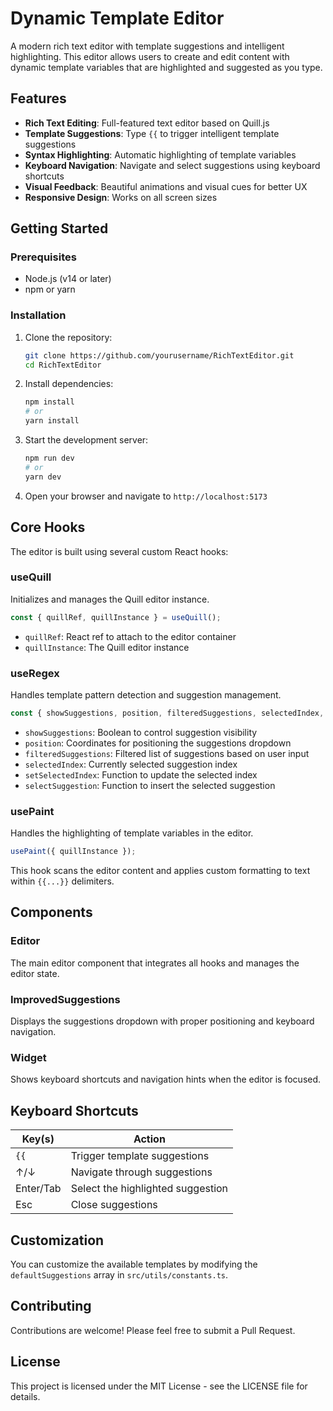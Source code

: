 # Dynamic Template Editor

A modern rich text editor with template suggestions and intelligent highlighting. This editor allows users to create and edit content with dynamic template variables that are highlighted and suggested as you type.

## Features

- **Rich Text Editing**: Full-featured text editor based on Quill.js
- **Template Suggestions**: Type `{{` to trigger intelligent template suggestions
- **Syntax Highlighting**: Automatic highlighting of template variables
- **Keyboard Navigation**: Navigate and select suggestions using keyboard shortcuts
- **Visual Feedback**: Beautiful animations and visual cues for better UX
- **Responsive Design**: Works on all screen sizes

## Getting Started

### Prerequisites

- Node.js (v14 or later)
- npm or yarn

### Installation

1. Clone the repository:

   ```bash
   git clone https://github.com/yourusername/RichTextEditor.git
   cd RichTextEditor
   ```

2. Install dependencies:

   ```bash
   npm install
   # or
   yarn install
   ```

3. Start the development server:

   ```bash
   npm run dev
   # or
   yarn dev
   ```

4. Open your browser and navigate to `http://localhost:5173`

## Core Hooks

The editor is built using several custom React hooks:

### useQuill

Initializes and manages the Quill editor instance.

```typescript
const { quillRef, quillInstance } = useQuill();
```

- `quillRef`: React ref to attach to the editor container
- `quillInstance`: The Quill editor instance

### useRegex

Handles template pattern detection and suggestion management.

```typescript
const { showSuggestions, position, filteredSuggestions, selectedIndex, setSelectedIndex, selectSuggestion } = useRegex({ quillInstance });
```

- `showSuggestions`: Boolean to control suggestion visibility
- `position`: Coordinates for positioning the suggestions dropdown
- `filteredSuggestions`: Filtered list of suggestions based on user input
- `selectedIndex`: Currently selected suggestion index
- `setSelectedIndex`: Function to update the selected index
- `selectSuggestion`: Function to insert the selected suggestion

### usePaint

Handles the highlighting of template variables in the editor.

```typescript
usePaint({ quillInstance });
```

This hook scans the editor content and applies custom formatting to text within `{{...}}` delimiters.

## Components

### Editor

The main editor component that integrates all hooks and manages the editor state.

### ImprovedSuggestions

Displays the suggestions dropdown with proper positioning and keyboard navigation.

### Widget

Shows keyboard shortcuts and navigation hints when the editor is focused.

## Keyboard Shortcuts

| Key(s)    | Action                            |
| --------- | --------------------------------- |
| `{{`      | Trigger template suggestions      |
| ↑/↓       | Navigate through suggestions      |
| Enter/Tab | Select the highlighted suggestion |
| Esc       | Close suggestions                 |

## Customization

You can customize the available templates by modifying the `defaultSuggestions` array in `src/utils/constants.ts`.

## Contributing

Contributions are welcome! Please feel free to submit a Pull Request.

## License

This project is licensed under the MIT License - see the LICENSE file for details.
